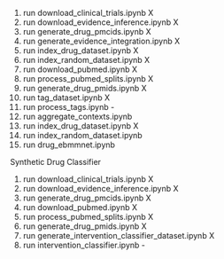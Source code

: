 1. run download_clinical_trials.ipynb X
2. run download_evidence_inference.ipynb X
3. run generate_drug_pmcids.ipynb X
4. run generate_evidence_integration.ipynb X
5. run index_drug_dataset.ipynb X
6. run index_random_dataset.ipynb X
7. run download_pubmed.ipynb X
8. run process_pubmed_splits.ipynb X
9. run generate_drug_pmids.ipynb X
10. run tag_dataset.ipynb X
11. run process_tags.ipynb -
12. run aggregate_contexts.ipynb 
13. run index_drug_dataset.ipynb X
14. run index_random_dataset.ipynb
15. run drug_ebmmnet.ipynb

Synthetic Drug Classifier
1. run download_clinical_trials.ipynb X
2. run download_evidence_inference.ipynb X
3. run generate_drug_pmcids.ipynb X
4. run download_pubmed.ipynb X
5. run process_pubmed_splits.ipynb X
6. run generate_drug_pmids.ipynb X
7. run generate_intervention_classifier_dataset.ipynb X
8. run intervention_classifier.ipynb -
